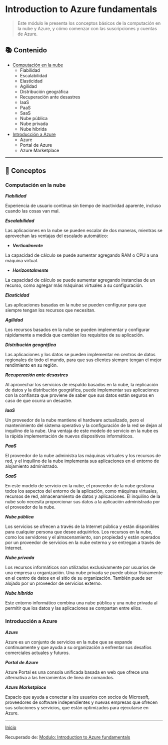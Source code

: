 # Introduction to Azure fundamentals

> Este módulo le presenta los conceptos básicos de la computación en la nube y Azure, y cómo comenzar con las suscripciones y cuentas de Azure.

## 📚 Contenido 

- [Computación en la nube](#Computación-en-la-nube)
  - Fiabilidad
  - Escalabilidad
  - Elasticidad
  - Agilidad
  - Distribución geográfica
  - Recuperación ante desastres
  - IaaS
  - PaaS
  - SaaS
  - Nube pública
  - Nube privada
  - Nube híbrida
- [Introducción a Azure](#Introducción-a-Azure)
  - Azure
  - Portal de Azure
  - Azure Marketplace

___

## 📝 Conceptos 


### Computación en la nube 

***Fiabilidad***

Experiencia de usuario continua sin tiempo de inactividad aparente, incluso cuando las cosas van mal.

***Escalabilidad***

Las aplicaciones en la nube se pueden escalar de dos maneras, mientras se aprovechan las ventajas del escalado automático:

- ***Verticalmente***

La capacidad de cálculo se puede aumentar agregando RAM o CPU a una máquina virtual.

- ***Horizontalmente***

La capacidad de cálculo se puede aumentar agregando instancias de un recurso, como agregar más máquinas virtuales a su configuración.

***Elasticidad***

Las aplicaciones basadas en la nube se pueden configurar para que siempre tengan los recursos que necesitan.

***Agilidad***

Los recursos basados en la nube se pueden implementar y configurar rápidamente a medida que cambian los requisitos de su aplicación.

***Distribución geográfica***

Las aplicaciones y los datos se pueden implementar en centros de datos regionales de todo el mundo, para que sus clientes siempre tengan el mejor rendimiento en su región.

***Recuperación ante desastres***

Al aprovechar los servicios de respaldo basados en la nube, la replicación de datos y la distribución geográfica, puede implementar sus aplicaciones con la confianza que proviene de saber que sus datos están seguros en caso de que ocurra un desastre.

***IaaS***

Un proveedor de la nube mantiene el hardware actualizado, pero el mantenimiento del sistema operativo y la configuración de la red se dejan al inquilino de la nube.
Una ventaja de este modelo de servicio en la nube es la rápida implementación de nuevos dispositivos informáticos. 

***PaaS***

El proveedor de la nube administra las máquinas virtuales y los recursos de red, y el inquilino de la nube implementa sus aplicaciones en el entorno de alojamiento administrado. 

***SaaS***

En este modelo de servicio en la nube, el proveedor de la nube gestiona todos los aspectos del entorno de la aplicación, como máquinas virtuales, recursos de red, almacenamiento de datos y aplicaciones. El inquilino de la nube solo necesita proporcionar sus datos a la aplicación administrada por el proveedor de la nube.

***Nube pública***

Los servicios se ofrecen a través de la Internet pública y están disponibles para cualquier persona que desee adquirirlos. Los recursos en la nube, como los servidores y el almacenamiento, son propiedad y están operados por un proveedor de servicios en la nube externo y se entregan a través de Internet.

***Nube privada***

Los recursos informáticos son utilizados exclusivamente por usuarios de una empresa u organización. Una nube privada se puede ubicar físicamente en el centro de datos en el sitio de su organización. También puede ser alojado por un proveedor de servicios externo.

***Nube híbrida***

Este entorno informático combina una nube pública y una nube privada al permitir que los datos y las aplicaciones se compartan entre ellos.



### Introducción a Azure

***Azure***

Azure es un conjunto de servicios en la nube que se expande continuamente y que ayuda a su organización a enfrentar sus desafíos comerciales actuales y futuros.

***Portal de Azure***

Azure Portal es una consola unificada basada en web que ofrece una alternativa a las herramientas de línea de comandos.

***Azure Marketplace***

Espacio que ayuda a conectar a los usuarios con socios de Microsoft, proveedores de software independientes y nuevas empresas que ofrecen sus soluciones y servicios, que están optimizados para ejecutarse en Azure.

___

[Inicio](#Introduction-to-Azure-fundamentals)



Recuperado de: [Modulo: Introduction to Azure fundamentals](https://docs.microsoft.com/en-gb/learn/modules/intro-to-azure-fundamentals/?WT.mc_id=cloudskillschallenge_1b157d7d-b99e-4cf8-8523-9c8b51f93c1b&ns-enrollment-type=Collection&ns-enrollment-id=ddkzhpd6gqn7)
